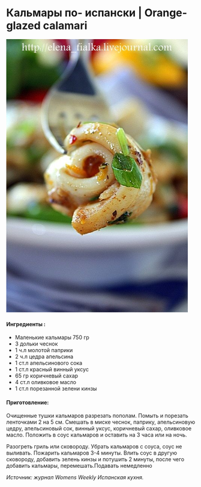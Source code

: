 # Кальмары по- испански \| Orange-glazed calamari

![](../pics/6342dac92a8847f0542f15f8454ad151-1.jpg)

#### Ингредиенты :

* Маленькие кальмары 750 гр
* 3 дольки чеснок
* 1 ч.л молотой паприки
* 2 ч.л цедра апельсина
* 1 ст.л апельсинового сока
* 1 ст.л красный винный уксус
* 65 гр коричневый сахар
* 4 ст.л оливковое масло
* 1 ст.л порезанной зелени кинзы

#### Приготовление:

Очищенные тушки кальмаров разрезать пополам. Помыть и порезать ленточками 2 на 5 см. Смешать в миске чеснок, паприку, апельсиновую цедру, апельсиновый сок, винный уксус, коричневый сахар, оливковое масло. Положить в соус кальмаров и оставить на 3 часа или на ночь.

Разогреть гриль или сковороду. Убрать кальмаров с соуса, соус не выливать. Пожарить кальмаров 3-4 минуты. Влить соус в другую сковороду, добавить зелень кинзы и потушить 2 минуты, после чего добавить кальмары, перемешать.Подавать немедленно

_Источник: журнал Womens Weekly Испанская кухня._

